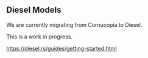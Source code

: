 ## Diesel Models

We are currently migrating from Cornucopia to Diesel. 

This is a work in progress.

https://diesel.rs/guides/getting-started.html
